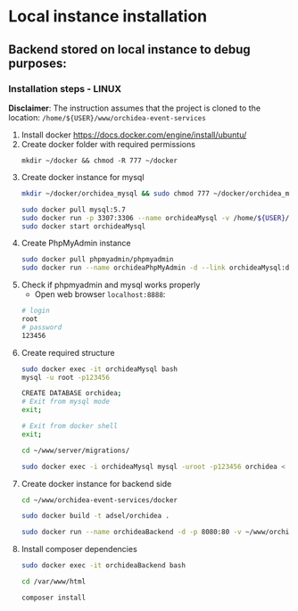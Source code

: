 # Local instance installation

## Backend stored on local instance to debug purposes:

### Installation steps - LINUX
**Disclaimer**:
The instruction assumes that the project is cloned to the location:
`/home/${USER}/www/orchidea-event-services`

1. Install docker https://docs.docker.com/engine/install/ubuntu/
2. Create docker folder with required permissions
   ```
   mkdir ~/docker && chmod -R 777 ~/docker
   ```
3. Create docker instance for mysql
   ```bash
   mkdir ~/docker/orchidea_mysql && sudo chmod 777 ~/docker/orchidea_mysql

   sudo docker pull mysql:5.7
   sudo docker run -p 3307:3306 --name orchideaMysql -v /home/${USER}/docker/orchidea_mysql:/var/lib/mysql -e MYSQL_ROOT_PASSWORD=123456 -d mysql:5.7 --sql-mode="NO_ZERO_IN_DATE,NO_ZERO_DATE,ERROR_FOR_DIVISION_BY_ZERO,NO_AUTO_CREATE_USER,NO_ENGINE_SUBSTITUTION"
   sudo docker start orchideaMysql
   ```
4. Create PhpMyAdmin instance
   ```bash
   sudo docker pull phpmyadmin/phpmyadmin 
   sudo docker run --name orchideaPhpMyAdmin -d --link orchideaMysql:db -p 8888:80 phpmyadmin/phpmyadmin
   ```
5. Check if phpmyadmin and mysql works properly 
   - Open web browser `localhost:8888`:
   ```bash
   # login
   root
   # password
   123456
   ``` 
6. Create required structure
   ```bash
   sudo docker exec -it orchideaMysql bash
   mysql -u root -p123456

   CREATE DATABASE orchidea;
   # Exit from mysql mode
   exit;
   
   # Exit from docker shell
   exit;

   cd ~/www/server/migrations/
   
   sudo docker exec -i orchideaMysql mysql -uroot -p123456 orchidea < 15-10-2022-initial-data.sql
   ```
7. Create docker instance for backend side
    ```bash
    cd ~/www/orchidea-event-services/docker
    
    sudo docker build -t adsel/orchidea .
    
    sudo docker run --name orchideaBackend -d -p 8080:80 -v ~/www/orchidea-event-services/server:/var/www/html adsel/orchidea
    ```
8. Install composer dependencies
   ```bash
   sudo docker exec -it orchideaBackend bash 
   
   cd /var/www/html
   
   composer install
   ```
